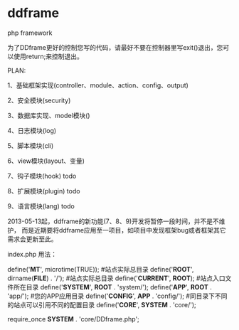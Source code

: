 ddframe
=======

php framework

为了DDframe更好的控制您写的代码，请最好不要在控制器里写exit()退出，您可以使用return;来控制退出。

PLAN:

1、基础框架实现(controller、module、action、config、output)

2、安全模块(security)

3、数据库实现、model模块()

4、日志模块(log)

5、脚本模块(cli)

6、view模块(layout、变量)

7、钩子模块(hook) todo

8、扩展模块(plugin) todo

9、语言模块(lang) todo

2013-05-13起，ddframe的新功能(7、8、9)开发将暂停一段时间，并不是不维护，
而是近期要将ddframe应用至一项目，如项目中发现框架bug或者框架其它需求会更新至此。

index.php 用法：


define('__MT__', microtime(TRUE)); #站点实际总目录
define('__ROOT__', dirname(__FILE__) . '/'); #站点实际总目录
define('__CURRENT__', __ROOT__); #站点入口文件所在目录
define('__SYSTEM__', __ROOT__ . 'system/');
define('__APP__', __ROOT__ . 'app/'); #您的APP应用目录
define('__CONFIG__', __APP__ . 'config/'); #同目录下不同的站点可以引用不同的配置目录
define('__CORE__', __SYSTEM__ . 'core/');

require_once __SYSTEM__ . 'core/DDframe.php';
